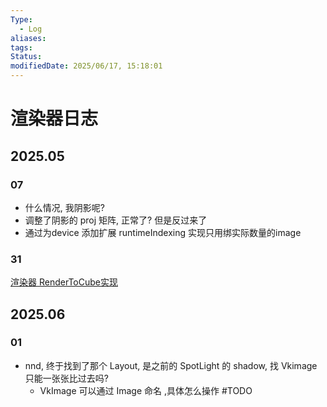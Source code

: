```yaml
---
Type:
  - Log
aliases: 
tags: 
Status: 
modifiedDate: 2025/06/17, 15:18:01
---
```


# 渲染器日志

## 2025.05

### 07

- 什么情况, 我阴影呢?
- 调整了阴影的 proj 矩阵, 正常了? 但是反过来了
- 通过为device 添加扩展 runtimeIndexing 实现只用绑实际数量的image

### 31

[渲染器 RenderToCube实现](渲染器%20RenderToCube实现.md)

## 2025.06

### 01

- nnd, 终于找到了那个 Layout, 是之前的 SpotLight 的 shadow, 找 Vkimage 只能一张张比过去吗? 
    - VkImage 可以通过 Image 命名 ,具体怎么操作 #TODO
